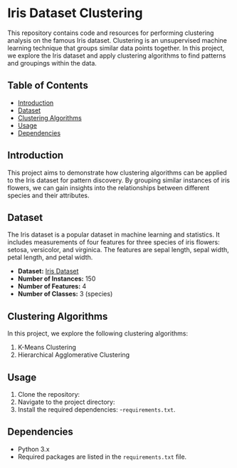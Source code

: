 # Iris Dataset Clustering

This repository contains code and resources for performing clustering analysis on the famous Iris dataset. Clustering is an unsupervised machine learning technique that groups similar data points together. In this project, we explore the Iris dataset and apply clustering algorithms to find patterns and groupings within the data.

## Table of Contents

- [Introduction](#introduction)
- [Dataset](#dataset)
- [Clustering Algorithms](#clustering-algorithms)
- [Usage](#usage)
- [Dependencies](#dependencies)
  
## Introduction

This project aims to demonstrate how clustering algorithms can be applied to the Iris dataset for pattern discovery. By grouping similar instances of iris flowers, we can gain insights into the relationships between different species and their attributes.

## Dataset

The Iris dataset is a popular dataset in machine learning and statistics. It includes measurements of four features for three species of iris flowers: setosa, versicolor, and virginica. The features are sepal length, sepal width, petal length, and petal width.

- **Dataset:** [Iris Dataset](https://www.kaggle.com/code/abhi8901/iris-classification-finding-optimal-no-clusters/input)
- **Number of Instances:** 150
- **Number of Features:** 4
- **Number of Classes:** 3 (species)

## Clustering Algorithms

In this project, we explore the following clustering algorithms:

1. K-Means Clustering
2. Hierarchical Agglomerative Clustering

## Usage

1. Clone the repository:
2. Navigate to the project directory:
3. Install the required dependencies:
  -`requirements.txt`.

## Dependencies

- Python 3.x
- Required packages are listed in the `requirements.txt` file.
